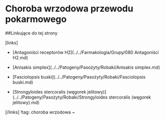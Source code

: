 # Choroba wrzodowa przewodu pokarmowego







##Linkujące do tej strony

[links]

- [Antagoniści receptorów H2](../../Farmakologia/Grupy/080 Antagoniści H2.md)

- [Anisakis simplex](../../Patogeny/Pasożyty/Robaki/Anisakis simplex.md)

- [Fasciolopsis buski](../../Patogeny/Pasożyty/Robaki/Fasciolopsis buski.md)

- [Strongyloides stercoralis (węgorek jelitowy)](../../Patogeny/Pasożyty/Robaki/Strongyloides stercoralis (węgorek jelitowy).md)


[/links]
!tag: choroba wrzodowa
~

